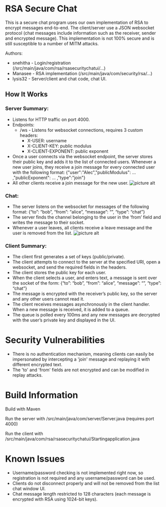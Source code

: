# RSA Secure Chat
This is a secure chat program uses our own implementation of RSA to encrypt messages end-to-end. The client/server use a JSON websocket protocol (chat messages include information such as the receiver, sender and encrypted message). This implementation is not 100% secure and is still susceptible to a number of MITM attacks.

Authors:
- snehitha - Login/registration (/src/main/java/com/rsa/rsasecuritychatui/...)
- Manasee - RSA implementation (/src/main/java/com/security/rsa/...)
- lysis32 - Server/client and chat code, chat UI.

## How It Works
  ### Server Summary:
  * Listens for HTTP traffic on port 4000.
  * Endpoints:
    * /ws - Listens for websocket connections, requires 3 custom headers:
      * X-USER: username
      * X-CLIENT-KEY: public modulus
      * X-CLIENT-EXPONENT: public exponent
  * Once a user connects via the websocket endpoint, the server stores their public key and adds it to the list of connected users. Whenever a new user joins, they receive a join message for every connected user with the following format:
    {"user":"Alec","publicModulus": … ,"publicExponent": … ,"type":"join"}
  * All other clients receive a join message for the new user.
  ![picture alt](http://i.imgur.com/FbAx7Pv.png "Connection")
  ### Chat:
  * The server listens on the websocket for messages of the following format:
    {“to”: “bob”, “from”: “alice”, “message”: “<encrypted>”, “type”: “chat”}
  * The server finds the channel belonging to the user in the ‘from’ field and writes the message to their socket.
  * Whenever a user leaves, all clients receive a leave message and the user is removed from the list.
  ![picture alt](http://i.imgur.com/yYyBkqt.png "Messages")
  ### Client Summary:
  * The client first generates a set of keys (public/private).
  * The client attempts to connect to the server at the specified URI, open a websocket, and send the required fields in the headers.
  * The client stores the public key for each user.
  * When the client selects a user, and enters text, a message is sent over the socket of the form:
    {“to”: “bob”, “from”: “alice”, “message”: “<encrypted>”, “type”: “chat”}
  * The message is encrypted with the receiver’s public key, so the server and any other users cannot read it.
  * The client receives messages asynchronously in the client handler. When a new message is received, it is added to a queue.
  * The queue is polled every 100ms and any new messages are decrypted with the user’s private key and displayed in the UI.

# Security Vulnerabilities
* There is no authentication mechanism, meaning clients can easily be impersonated by intercepting a 'join' message and replaying it with different encrypted text.
* The 'to' and 'from' fields are not encrypted and can be modified in replay attacks.

# Build Information
Build with Maven

Run the server with /src/main/java/com/server/Server.java (requires port 4000)

Run the client with /src/main/java/com/rsa/rsasecuritychatui/Startingapplication.java

# Known Issues
- Username/password checking is not implemented right now, so registration is not required and any username/password can be used.
- Clients do not disconnect properly and will not be removed from the list chat window UI.
- Chat message length restricted to 128 characters (each message is encrypted with RSA using 1024-bit keys).
